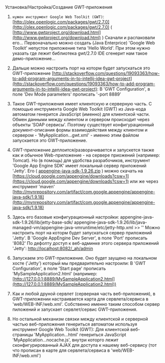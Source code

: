 Установка/Настройка/Создание GWT-приложения

1. `нужен инструмент Google Web Toolkit (GWT)`: [http://olex.openlogic.com/packages/gwt/2.7.0](http://olex.openlogic.com/packages/gwt/2.7.0) ( [http://www.gwtproject.org/download.html](http://www.gwtproject.org/download.html) )
   Скачали и распаковали его...
   Первоначально можно создать (Java Enterprice) 'Google Web Toolkit' непустое приложение типа 'Hello World'. При этом нужно указать где лежит библиотека gwt/2.7.0
   IDE сгенерит нам такое демо-приложение...
2. Дальше можно настроить порт на которм будет запускаться это GWT-приложение [http://stackoverflow.com/questions/19093363/how-to-add-program-arguments-in-to-intellij-idea-gwt-project](http://stackoverflow.com/questions/19093363/how-to-add-program-arguments-in-to-intellij-idea-gwt-project):
   В 'GWT Configuration', в поле 'Dev Mode parameters' прописать '-port 8889'
3. Такое GWT-приложения имеет клиентскую и серверную часть.
   С помощью инструмента Google Web Toolkit (GWT) из Java-кода автоматом генерится JavaScript (именно) для клиентской части.
   Обмен данными между клиентом и сервером происходит через объекты 'SOAP сервисы'.
   Поэтому существует конфигурационный документ-описания формы взаимодействия между клиентом и сервером - 'MyApplication...gwt.xml' - именно этим файлом запускается это GWT-приложение.
4. GWT-приложение деплоится/разворачивается и запускется также как и обычное Web-приложение - на сервере приожений (например: Tomcat).
   Но (в помощь) для удобства разрабочиков, инструмент 'Google App Engine SDK' имеет локальный сервер приложений 'Jetty'. Его ( [appengine-java-sdk-1.9.26.zip](https://storage.googleapis.com/appengine-sdks/featured/appengine-java-sdk-1.9.26.zip) ) можно скачать на [https://cloud.google.com/appengine/downloads?csw=1](https://cloud.google.com/appengine/downloads?csw=1)
   или же через инструмент 'maven' [http://mvnrepository.com/artifact/com.google.appengine/appengine-java-sdk/1.9.18](http://mvnrepository.com/artifact/com.google.appengine/appengine-java-sdk/1.9.18)
5. Здесь его базовые конфигурационный настройки:
   appengine-java-sdk-1.9.26/lib/jetty-base-sdk/
   appengine-java-sdk-1.9.26/lib/java-managed-vm/appengine-java-vmruntime/etc/jetty-http.xml >> '<Set name="port"><Property name="jetty.port" default="8080" /></Set>'
   Можно настроить порт на которм будет запускаться сервер приложений 'Jetty'. В 'Google AppEngine Dev Server', в поле 'Port' прописать '8082'
   По дефолту доступ к веб-админке этого сервера приложений 'Jetty': [http://localhost:8082/_ah/admin](http://localhost:8082/_ah/admin)
6. Запускаем это GWT-приложение.
   Оно будет заущено на локальном хосте ('Jetty') который мы предварительно настроили:
   В 'GWT Configuration', в поле 'Start page' прописать 'MySampleApplication2.html'
   (например: [http://127.0.0.1:8889/MySampleApplication2.html](http://127.0.0.1:8889/MySampleApplication2.html))
   
7. Как и любой друной сервлет (серверная часть веб-приложения), в GWT-приложении настраивается карта для сервлета/сервиса в 'web/WEB-INF/web.xml'.
   Собственно именно таким способом сервер пиложений и запускает сервлет/сервис GWT-приложения.
8. Но остальной механизм связки между клиентской и серверной частью веб-приложения генериться автоматом используя инструмент Google Web Toolkit (GWT):
   Для клиентской веб-страницы 'MyApplication...html' генериться JavaScript 'MyApplication...nocache.js', внутри которго лежит сконфигурированный AJAX для доступа к нашему веб-сервису (тот что прописан в карте для сервлета/сервиса в 'web/WEB-INF/web.xml')